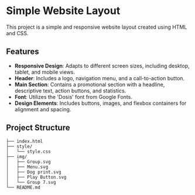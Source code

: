 # Simple Website Layout

This project is a simple and responsive website layout created using HTML and CSS.

## Features

- **Responsive Design**: Adapts to different screen sizes, including desktop, tablet, and mobile views.
- **Header**: Includes a logo, navigation menu, and a call-to-action button.
- **Main Section**: Contains a promotional section with a headline, descriptive text, action buttons, and statistics.
- **Font**: Utilizes the 'Dosis' font from Google Fonts.
- **Design Elements**: Includes buttons, images, and flexbox containers for alignment and spacing.

## Project Structure

```plaintext
├── index.html
├── style/
│   └── style.css
├── img/
│   ├── Group.svg
│   ├── Menu.svg
│   ├── Dog print.svg
│   ├── Play Button.svg
│   └── Group 7.svg
└── README.md
```
